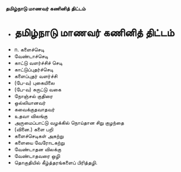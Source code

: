 **தமிழ்நாடு மாணவர் கணினித் திட்டம்**
- # தமிழ்நாடு மாணவர் கணினித் திட்டம்
- n. களைச்செடி
- வேண்டாச்செடி
- காட்டு வளர்ச்சிச் செடி
- காட்டுப்புதர்ச்செடி
- களைப்புதர் வளர்ச்சி
- (பே-வ) புகையிலை
- (பே-வ) சுருட்டு வகை
- நோஞ்சல் குதிரை
- ஒல்லியானவர்
-  கவைக்குதவாதவர்
- உதவா விலங்கு
- அருமைப்பாட்டு வழக்கில்  நொய்தான சிறு குழந்தை
- (வினை.)  களை பறி
- களைச்செடிகள் அகற்று
- களையை வேரோடகற்று
- வேண்டாதன விலக்கு
- வேண்டாதவரை ஒழி
- தொகுதியில் கீழ்த்தரங்களைப் பிரித்தழி.

